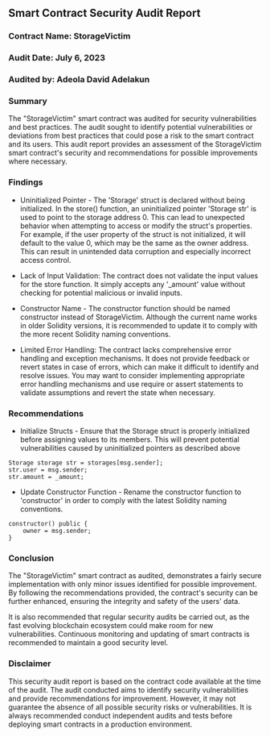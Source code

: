 ## Smart Contract Security Audit Report

### Contract Name: StorageVictim

### Audit Date: July 6, 2023

### Audited by: Adeola David Adelakun

### Summary

The "StorageVictim" smart contract was audited for security vulnerabilities and best practices. The audit sought to identify potential vulnerabilities or deviations from best practices that could pose a risk to the smart contract and its users. This audit report provides an assessment of the StorageVictim smart contract's security and recommendations for possible improvements where necessary.

### Findings

* Uninitialized Pointer - The 'Storage' struct is declared without being initialized. In the store() function, an uninitialized pointer 'Storage str' is used to point to the storage address 0. This can lead to unexpected behavior when attempting to access or modify the struct's properties. For example, if the user property of the struct is not initialized, it will default to the value 0, which may be the same as the owner address. This can result in unintended data corruption and especially incorrect access control.

* Lack of Input Validation: The contract does not validate the input values for the store function. It simply accepts any '_amount' value without checking for potential malicious or invalid inputs.

* Constructor Name - The constructor function should be named constructor instead of StorageVictim. Although the current name works in older Solidity versions, it is recommended to update it to comply with the more recent Solidity naming conventions.

* Limited Error Handling: The contract lacks comprehensive error handling and exception mechanisms. It does not provide feedback or revert states in case of errors, which can make it difficult to identify and resolve issues. You may want to consider implementing appropriate error handling mechanisms and use require or assert statements to validate assumptions and revert the state when necessary.

### Recommendations

* Initialize Structs - Ensure that the Storage struct is properly initialized before assigning values to its members. This will prevent potential vulnerabilities caused by uninitialized pointers as described above
```
Storage storage str = storages[msg.sender];
str.user = msg.sender;
str.amount = _amount;
```

* Update Constructor Function - Rename the constructor function to 'constructor' in order to comply with the latest Solidity naming conventions.
```
constructor() public {
    owner = msg.sender;
}
```

### Conclusion

The "StorageVictim" smart contract as audited, demonstrates a fairly secure implementation with only minor issues identified for possible improvement.
By following the recommendations provided, the contract's security can be further enhanced, ensuring the integrity and safety of the users' data.

It is also recommended that regular security audits be carried out, as the fast evolving blockchain ecosystem could make room for new vulnerabilities. Continuous monitoring and updating of smart contracts is recommended to maintain a good security level.


### Disclaimer

This security audit report is based on the contract code available at the time of the audit. The audit conducted aims to identify
 security vulnerabilities and provide recommendations for improvement. However, it may not guarantee the absence of all possible security risks or vulnerabilities. It is always recommended conduct independent audits and tests before deploying smart contracts in a production environment.